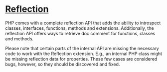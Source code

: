 #  [Reflection](https://www.php.net/manual/en/book.reflection.php)

PHP comes with a complete reflection API that adds the ability to introspect classes, interfaces, functions, methods and extensions. 
Additionally, the reflection API offers ways to retrieve doc comment for functions, classes and methods.

Please note that certain parts of the internal API are missing the necessary code to work with the Reflection extension. 
E.g., an internal PHP class might be missing reflection data for properties. These few cases are considered bugs, however, so they should be discovered and fixed.